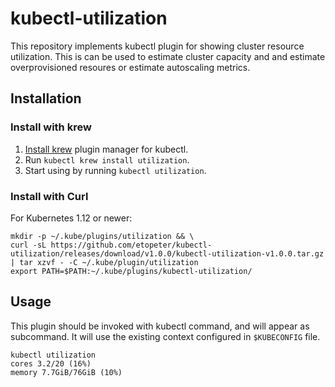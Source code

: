 # kubectl-utilization
This repository implements kubectl plugin for showing cluster resource utilization. This is can be used to estimate cluster capacity and and estimate overprovisioned resoures or estimate autoscaling metrics.


## Installation
### Install with krew
1. [Install krew](https://github.com/GoogleContainerTools/krew) plugin manager
   for kubectl.
2. Run `kubectl krew install utilization`.
3. Start using by running `kubectl utilization`.

### Install with Curl
For Kubernetes 1.12 or newer:
```shell
mkdir -p ~/.kube/plugins/utilization && \
curl -sL https://github.com/etopeter/kubectl-utilization/releases/download/v1.0.0/kubectl-utilization-v1.0.0.tar.gz | tar xzvf - -C ~/.kube/plugin/utilization
export PATH=$PATH:~/.kube/plugins/kubectl-utilization/
```

## Usage
This plugin should be invoked with kubectl command, and will appear as subcommand. It will use the existing context configured in `$KUBECONFIG` file.

```shell
kubectl utilization                          
cores 3.2/20 (16%)
memory 7.7GiB/76GiB (10%)
```
